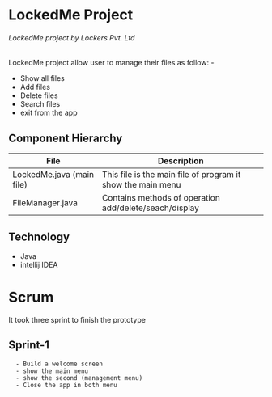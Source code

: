# LockedMe Project
###### LockedMe project by Lockers Pvt. Ltd

LockedMe project allow user to manage their files as follow: -
  - Show all files
  - Add files
  - Delete files
  - Search files
  - exit from the app




## Component Hierarchy


File  | Description
------------- | -------------
LockedMe.java (main file)  | This file is the main file of program it show the main menu
FileManager.java  | Contains methods of operation add/delete/seach/display

## Technology 
- Java
- intellij IDEA

# Scrum
It took three sprint to finish the prototype
## Sprint-1
```
  - Build a welcome screen
  - show the main menu 
  - show the second (management menu)
  - Close the app in both menu
```

